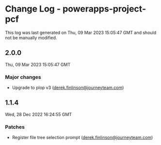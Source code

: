 # Change Log - powerapps-project-pcf

This log was last generated on Thu, 09 Mar 2023 15:05:47 GMT and should not be manually modified.

<!-- Start content -->

## 2.0.0

Thu, 09 Mar 2023 15:05:47 GMT

### Major changes

- Upgrade to plop v3 (derek.finlinson@journeyteam.com)

## 1.1.4

Wed, 28 Dec 2022 16:24:55 GMT

### Patches

- Register file tree selection prompt (derek.finlinson@journeyteam.com)
